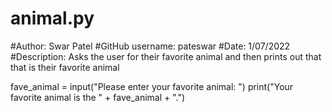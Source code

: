 # animal.py
#Author: Swar Patel
#GitHub username: pateswar
#Date: 1/07/2022
#Description: Asks the user for their favorite animal and then prints out that that is their favorite animal

fave_animal = input("Please enter your favorite animal: ")
print("Your favorite animal is the " + fave_animal + ".")
